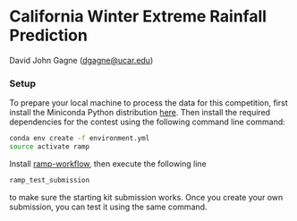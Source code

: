 # California Winter Extreme Rainfall Prediction

David John Gagne (dgagne@ucar.edu)

### Setup

To prepare your local machine to process the data for this competition, first install the Miniconda Python distribution [here](https://conda.io/miniconda.html). Then install the required dependencies for the contest using the following command line command:
```bash
conda env create -f environment.yml
source activate ramp
```

Install [ramp-workflow](https://github.com/paris-saclay-cds/ramp-workflow), then execute the following line
```bash
ramp_test_submission
```
to make sure the starting kit submission works. Once you create your own submission, you can test it using the same command.
